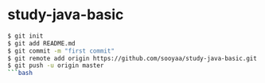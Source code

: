 # study-java-basic

```bash
$ git init
$ git add README.md 
$ git commit -m "first commit"
$ git remote add origin https://github.com/sooyaa/study-java-basic.git
$ git push -u origin master
```bash
